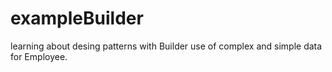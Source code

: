 # exampleBuilder
learning about desing patterns with Builder
use of complex and simple data for Employee.
